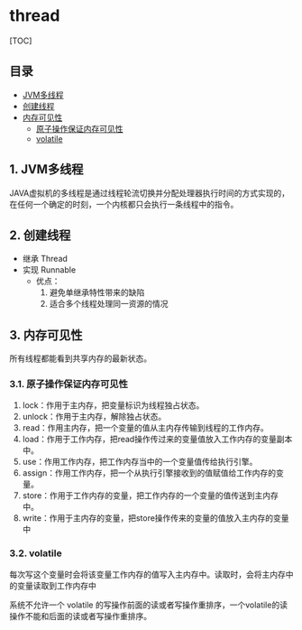 # thread

[TOC]

## 目录
- [JVM多线程](#1-JVM多线程)
- [创建线程](#2-创建线程)
- [内存可见性](#3-内存可见性)
  - [原子操作保证内存可见性](#31-原子操作保证内存可见性)
  - [volatile](#32-volatile)

## 1. JVM多线程
JAVA虚拟机的多线程是通过线程轮流切换并分配处理器执行时间的方式实现的，在任何一个确定的时刻，一个内核都只会执行一条线程中的指令。

## 2. 创建线程
- 继承 Thread
- 实现 Runnable
  - 优点：
    1. 避免单继承特性带来的缺陷
    2. 适合多个线程处理同一资源的情况
   
## 3. 内存可见性
所有线程都能看到共享内存的最新状态。

### 3.1. 原子操作保证内存可见性
1. lock：作用于主内存，把变量标识为线程独占状态。
2. unlock：作用于主内存，解除独占状态。
3. read：作用主内存，把一个变量的值从主内存传输到线程的工作内存。
4. load：作用于工作内存，把read操作传过来的变量值放入工作内存的变量副本中。
5. use：作用工作内存，把工作内存当中的一个变量值传给执行引擎。
6. assign：作用工作内存，把一个从执行引擎接收到的值赋值给工作内存的变量。
7. store：作用于工作内存的变量，把工作内存的一个变量的值传送到主内存中。
8. write：作用于主内存的变量，把store操作传来的变量的值放入主内存的变量中

### 3.2. volatile
每次写这个变量时会将该变量工作内存的值写入主内存中。读取时，会将主内存中的变量读取到工作内存中

系统不允许一个 volatile 的写操作前面的读或者写操作重排序，一个volatile的读操作不能和后面的读或者写操作重排序。